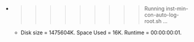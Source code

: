 * >>>>>>>>> Running inst-min-con-auto-log-root.sh ...
  * Disk size = 1475604K. Space Used = 16K. Runtime = 00:00:00:01.
